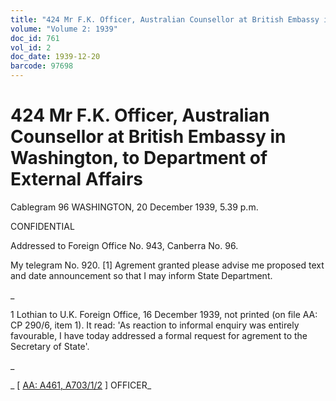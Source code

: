 ```yaml
---
title: "424 Mr F.K. Officer, Australian Counsellor at British Embassy in Washington, to Department of External Affairs"
volume: "Volume 2: 1939"
doc_id: 761
vol_id: 2
doc_date: 1939-12-20
barcode: 97698
---
```


# 424 Mr F.K. Officer, Australian Counsellor at British Embassy in Washington, to Department of External Affairs

Cablegram 96 WASHINGTON, 20 December 1939, 5.39 p.m.

CONFIDENTIAL

Addressed to Foreign Office No. 943, Canberra No. 96.

My telegram No. 920. [1] Agrement granted please advise me proposed text and date announcement so that I may inform State Department.

_

1 Lothian to U.K. Foreign Office, 16 December 1939, not printed (on file AA: CP 290/6, item 1). It read: 'As reaction to informal enquiry was entirely favourable, I have today addressed a formal request for agrement to the Secretary of State'.

_

_ [ [AA: A461, A703/1/2](http://www.naa.gov.au/cgi-bin/Search?O=I&Number=97698) ] OFFICER_
